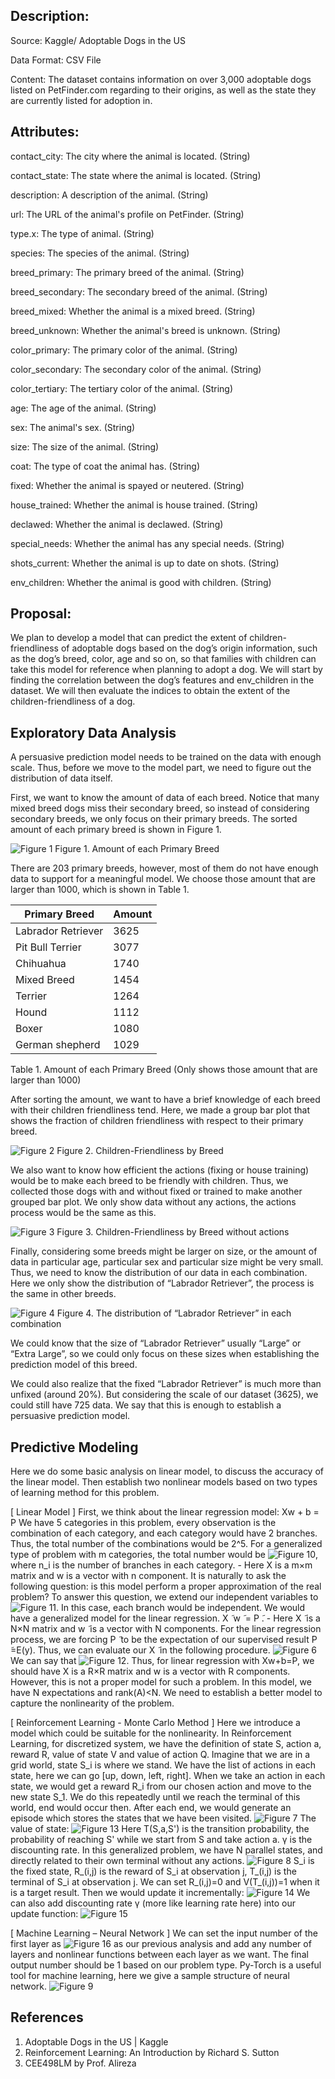 ## Description:
Source: Kaggle/ Adoptable Dogs in the US

Data Format: CSV File

Content: The dataset contains information on over 3,000 adoptable dogs listed on PetFinder.com regarding to their origins, as well as the state they are currently listed for adoption in.


## Attributes:

contact_city: The city where the animal is located. (String)

contact_state: The state where the animal is located. (String)

description: A description of the animal. (String)

url: The URL of the animal's profile on PetFinder. (String)

type.x: The type of animal. (String)

species: The species of the animal. (String)

breed_primary: The primary breed of the animal. (String)

breed_secondary: The secondary breed of the animal. (String)

breed_mixed: Whether the animal is a mixed breed. (String)

breed_unknown: Whether the animal's breed is unknown. (String)

color_primary: The primary color of the animal. (String)

color_secondary: The secondary color of the animal. (String)

color_tertiary: The tertiary color of the animal. (String)

age: The age of the animal. (String)

sex: The animal's sex. (String)

size: The size of the animal. (String)

coat: The type of coat the animal has. (String)

fixed: Whether the animal is spayed or neutered. (String)

house_trained: Whether the animal is house trained. (String)

declawed: Whether the animal is declawed. (String)

special_needs: Whether the animal has any special needs. (String)

shots_current: Whether the animal is up to date on shots. (String)

env_children: Whether the animal is good with children. (String)


## Proposal:

We plan to develop a model that can predict the extent of children-friendliness of adoptable dogs based on the dog’s origin information, such as the dog’s breed, color, age and so on, so that families with children can take this model for reference when planning to adopt a dog. We will start by finding the correlation between the dog’s features and env_children in the dataset. We will then evaluate the indices to obtain the extent of the children-friendliness of a dog.


## Exploratory Data Analysis

A persuasive prediction model needs to be trained on the data with enough scale. Thus, before we move to the model part, we need to figure out the distribution of data itself.

First, we want to know the amount of data of each breed. Notice that many mixed breed dogs miss their secondary breed, so instead of considering secondary breeds, we only focus on their primary breeds. The sorted amount of each primary breed is shown in Figure 1.

![Figure 1](https://raw.githubusercontent.com/uiceds/cee-492-term-project-fall-2022-cmyy/main/Figure%201.png)
Figure 1. Amount of each Primary Breed

There are 203 primary breeds, however, most of them do not have enough data to support for a meaningful model. We choose those amount that are larger than 1000, which is shown in Table 1.


|      Primary Breed      |   Amount   |
|-------------------------|------------|
|   Labrador Retriever    |    3625    |
|     Pit Bull Terrier    |    3077    |
|        Chihuahua        |    1740    |
|       Mixed Breed       |    1454    |
|         Terrier         |    1264    |
|          Hound          |    1112    |
|          Boxer          |    1080    |
|     German shepherd     |    1029    |
Table 1. Amount of each Primary Breed (Only shows those amount that are larger than 1000)


After sorting the amount, we want to have a brief knowledge of each breed with their children friendliness tend. Here, we made a group bar plot that shows the fraction of children friendliness with respect to their primary breed. 

![Figure 2](https://raw.githubusercontent.com/uiceds/cee-492-term-project-fall-2022-cmyy/main/Figure%202.jpg)
Figure 2. Children-Friendliness by Breed

We also want to know how efficient the actions (fixing or house training) would be to make each breed to be friendly with children. Thus, we collected those dogs with and without fixed or trained to make another grouped bar plot. We only show data without any actions, the actions process would be the same as this. 

![Figure 3](https://raw.githubusercontent.com/uiceds/cee-492-term-project-fall-2022-cmyy/main/Figure%203.png)
Figure 3. Children-Friendliness by Breed without actions

Finally, considering some breeds might be larger on size, or the amount of data in particular age, particular sex and particular size might be very small. Thus, we need to know the distribution of our data in each combination. Here we only show the distribution of “Labrador Retriever”, the process is the same in other breeds.

![Figure 4](https://raw.githubusercontent.com/uiceds/cee-492-term-project-fall-2022-cmyy/main/Figure%204.png)
Figure 4. The distribution of “Labrador Retriever” in each combination

We could know that the size of “Labrador Retriever” usually “Large” or “Extra Large”, so we could only focus on these sizes when establishing the prediction model of this breed. 

We could also realize that the fixed “Labrador Retriever” is much more than unfixed (around 20%). But considering the scale of our dataset (3625), we could still have 725 data. We say that this is enough to establish a persuasive prediction model.


## Predictive Modeling

Here we do some basic analysis on linear model, to discuss the accuracy of the linear model. Then establish two nonlinear models based on two types of learning method for this problem.

[ Linear Model ] 
First, we think about the linear regression model: Xw + b = P
We have 5 categories in this problem, every observation is the combination of each category, and each category would have 2 branches. Thus, the total number of the combinations would be 2^5. For a generalized type of problem with m categories, the total number would be ![Figure 10](https://raw.githubusercontent.com/uiceds/cee-492-term-project-fall-2022-cmyy/main/Figure%2010.png), where n_i is the number of branches in each category. 
	- Here X is a m×m matrix and w is a vector with n component.
It is naturally to ask the following question: is this model perform a proper approximation of the real problem?
To answer this question, we extend our independent variables to ![Figure 11](https://raw.githubusercontent.com/uiceds/cee-492-term-project-fall-2022-cmyy/main/Figure%2011.png). In this case, each branch would be independent. We would have a generalized model for the linear regression.
 X ̃ w ̃ = P ̃.
	- Here X ̃ is a N×N matrix and w ̃ is a vector with N components.
For the linear regression process, we are forcing P ̃ to be the expectation of our supervised result P ̃=E(y).  Thus, we can evaluate our  X ̃ in the following procedure.
![Figure 6](https://raw.githubusercontent.com/uiceds/cee-492-term-project-fall-2022-cmyy/main/Figure%206.png)
We can say that ![Figure 12](https://raw.githubusercontent.com/uiceds/cee-492-term-project-fall-2022-cmyy/main/Figure%2012.png).
Thus, for linear regression with Xw+b=P, we should have X is a R×R matrix and w is a vector with R components.
However, this is not a proper model for such a problem. In this model, we have N expectations and rank(A)<N. 
We need to establish a better model to capture the nonlinearity of the problem.

[ Reinforcement Learning - Monte Carlo Method ]
Here we introduce a model which could be suitable for the nonlinearity. 
In Reinforcement Learning, for discretized system, we have the definition of state S, action a, reward R, value of state V and value of action Q. 
Imagine that we are in a grid world, state S_i is where we stand. We have the list of actions in each state, here we can go [up, down, left, right]. When we take an action in each state, we would get a reward R_i from our chosen action and move to the new state S_1. We do this repeatedly until we reach the terminal of this world, end would occur then. After each end, we would generate an episode which stores the states that we have been visited.
![Figure 7](https://raw.githubusercontent.com/uiceds/cee-492-term-project-fall-2022-cmyy/main/Figure%207.png)
The value of state:
![Figure 13](https://raw.githubusercontent.com/uiceds/cee-492-term-project-fall-2022-cmyy/main/FIgure%2013.png)
	Here T(S,a,S') is the transition probability, the probability of reaching S' while we start from S and take action a. γ is the discounting rate.
In this generalized problem, we have N parallel states, and directly related to their own terminal without any actions. 
![Figure 8](https://raw.githubusercontent.com/uiceds/cee-492-term-project-fall-2022-cmyy/main/Figure%208.png)
S_i is the fixed state, R_(i,j) is the reward of S_i at observation j, T_(i,j) is the terminal of S_i at observation j.
We can set R_(i,j)=0 and  V(T_(i,j))=1  when it is a target result. Then we would update it incrementally:
![Figure 14](https://raw.githubusercontent.com/uiceds/cee-492-term-project-fall-2022-cmyy/main/Figure%2014.png)
We can also add discounting rate γ (more like learning rate here) into our update function:
![Figure 15](https://raw.githubusercontent.com/uiceds/cee-492-term-project-fall-2022-cmyy/main/Figure%2015.png)

[ Machine Learning – Neural Network ]
We can set the input number of the first layer as ![Figure 16](https://raw.githubusercontent.com/uiceds/cee-492-term-project-fall-2022-cmyy/main/FIgure%2016.png) as our previous analysis and add any number of layers and nonlinear functions between each layer as we want. The final output number should be 1 based on our problem type.
Py-Torch is a useful tool for machine learning, here we give a sample structure of neural network.
![Figure 9](https://raw.githubusercontent.com/uiceds/cee-492-term-project-fall-2022-cmyy/main/Figure%209.png)


## References
1. Adoptable Dogs in the US | Kaggle
2. Reinforcement Learning: An Introduction by Richard S. Sutton
3. CEE498LM by Prof. Alireza

